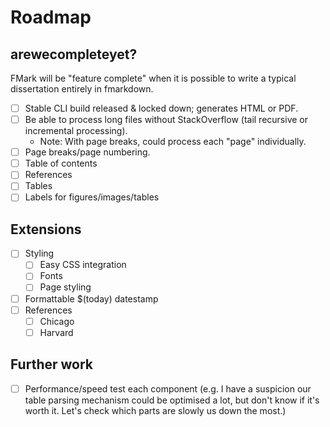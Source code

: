 # Roadmap

## arewecompleteyet?

FMark will be "feature complete" when it is possible to write a typical dissertation entirely in fmarkdown.

- [ ] Stable CLI build released & locked down; generates HTML or PDF.
- [ ] Be able to process long files without StackOverflow (tail recursive or incremental processing).
  - Note: With page breaks, could process each "page" individually.
- [ ] Page breaks/page numbering.
- [ ] Table of contents
- [ ] References
- [ ] Tables
- [ ] Labels for figures/images/tables

## Extensions

- [ ] Styling
  - [ ] Easy CSS integration
  - [ ] Fonts
  - [ ] Page styling
- [ ] Formattable $(today) datestamp
- [ ] References
  - [ ] Chicago
  - [ ] Harvard

## Further work

- [ ] Performance/speed test each component (e.g. I have a suspicion our table parsing mechanism could be optimised a lot, but don't know if it's worth it. Let's check which parts are slowly us down the most.)

